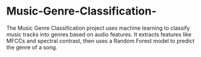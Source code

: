 # Music-Genre-Classification-
The Music Genre Classification project uses machine learning to classify music tracks into genres based on audio features. It extracts features like MFCCs and spectral contrast, then uses a Random Forest model to predict the genre of a song.
